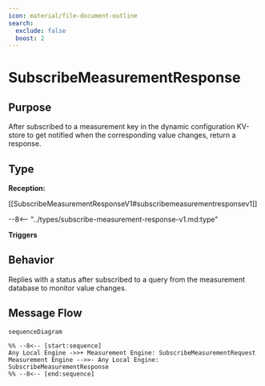 ```yaml
---
icon: material/file-document-outline
search:
  exclude: false
  boost: 2
---
```


<div class="message" markdown>

# SubscribeMeasurementResponse

## Purpose

<!-- --8<-- [start:purpose] -->
After subscribed to a measurement key in the dynamic configuration KV-store to get notified when the corresponding value changes,
return a response.
<!-- --8<-- [end:purpose] -->

## Type

<!-- --8<-- [start:type] -->
**Reception:**

[[SubscribeMeasurementResponseV1#subscribemeasurementresponsev1]]

--8<-- "../types/subscribe-measurement-response-v1.md:type"

**Triggers**

<!-- --8<-- [end:type] -->

## Behavior

<!-- --8<-- [start:behavior] -->
Replies with a status after subscribed to a query from the measurement database to monitor value changes.
<!-- --8<-- [end:behavior] -->

## Message Flow

<!-- --8<-- [start:messages] -->
```mermaid
sequenceDiagram

%% --8<-- [start:sequence]
Any Local Engine ->>+ Measurement Engine: SubscribeMeasurementRequest
Measurement Engine -->>- Any Local Engine: SubscribeMeasurementResponse
%% --8<-- [end:sequence]
```

<!-- --8<-- [end:messages] -->

</div>
